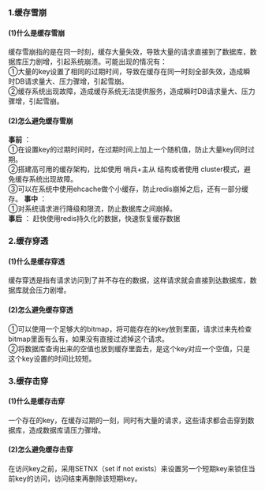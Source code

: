 ### 1.缓存雪崩
#### (1)什么是缓存雪崩
缓存雪崩指的是在同一时刻，缓存大量失效，导致大量的请求直接到了数据库，数据库压力剧增，引起系统崩溃。可能出现的情况有：  
①大量的key设置了相同的过期时间，导致在缓存在同一时刻全部失效，造成瞬时DB请求量大、压力骤增，引起雪崩。  
②缓存系统出现故障，造成缓存系统无法提供服务，造成瞬时DB请求量大、压力骤增，引起雪崩。  
#### (2)怎么避免缓存雪崩  
**事前** ：   
①在设置key的过期时间时，在过期时间上加上一个随机值，防止大量key同时过期。   
②搭建高可用的缓存架构，比如使用 哨兵+主从 结构或者使用 cluster模式，避免缓存系统出现故障。   
③可以在系统中使用ehcache做个小缓存，防止redis崩掉之后，还有一部分缓存。
**事中** ：  
①对系统请求进行降级和限流，防止数据库之间崩掉。    
**事后** ：
赶快使用redis持久化的数据，快速恢复缓存数据

### 2.缓存穿透
#### (1)什么是缓存穿透
缓存穿透是指有请求访问到了并不存在的数据，这样请求就会直接到达数据库，数据库就会压力剧增。

#### (2)怎么避免缓存穿透  
①可以使用一个足够大的bitmap，将可能存在的key放到里面，请求过来先检查bitmap里面有么有，如果没有直接过滤掉这个请求。   
②将数据库查询出来的空值也放到缓存里面去，是这个key对应一个空值，只是这个key设置的时间比较短。   

### 3.缓存击穿
#### (1)什么是缓存击穿
一个存在的key，在缓存过期的一刻，同时有大量的请求，这些请求都会击穿到数据库，造成数据库请压力骤增。
#### (2)怎么避免缓存击穿
在访问key之前，采用SETNX（set if not exists）来设置另一个短期key来锁住当前key的访问，访问结束再删除该短期key。
